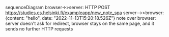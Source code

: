 sequenceDiagram
browser->>server: HTTP POST https://studies.cs.helsinki.fi/exampleapp/new_note_spa
server-->>browser: {content: "hello", date: "2022-11-13T15:20:18.526Z"}
note over browser: server doesn't ask for redirect, browser stays on the same page, and it sends no further HTTP requests
